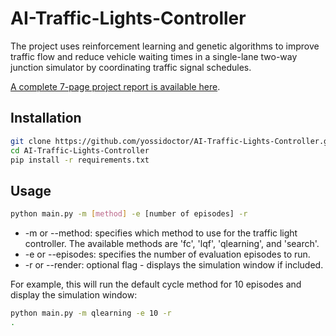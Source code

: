 # AI-Traffic-Lights-Controller

The project uses reinforcement learning and genetic algorithms to improve traffic flow and reduce vehicle waiting times in a single-lane two-way junction simulator by coordinating traffic signal schedules. 

[A complete 7-page project report is available  here](https://github.com/yossidoctor/AI-Traffic-Lights-Controller/blob/main/Traffic%20Control%20With%20AI%20-%20Project%20Report.pdf).


## Installation

```bash
git clone https://github.com/yossidoctor/AI-Traffic-Lights-Controller.git
cd AI-Traffic-Lights-Controller
pip install -r requirements.txt
```


## Usage

```bash
python main.py -m [method] -e [number of episodes] -r
```

- -m or --method: specifies which method to use for the traffic light controller. The available methods are 'fc', 'lqf', 'qlearning', and 'search'.
- -e or --episodes: specifies the number of evaluation episodes to run.
- -r or --render: optional flag - displays the simulation window if included.
    
    
For example, this will run the default cycle method for 10 episodes and display the simulation window:
```bash
python main.py -m qlearning -e 10 -r
.